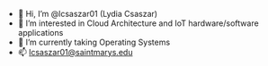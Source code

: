- 👋 Hi, I’m @lcsaszar01 (Lydia Csaszar)
- 👀 I’m interested in Cloud Architecture and IoT hardware/software applications
- 🌱 I’m currently taking Operating Systems 
- 📫 lcsaszar01@saintmarys.edu

<!---
lcsaszar01/lcsaszar01 is a ✨ special ✨ repository because its `README.md` (this file) appears on your GitHub profile.
You can click the Preview link to take a look at your changes.
--->

